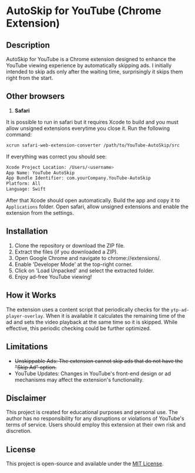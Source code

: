 # AutoSkip for YouTube (Chrome Extension)

## Description

AutoSkip for YouTube is a Chrome extension designed to enhance the YouTube viewing experience by automatically skipping ads. I initially intended to skip ads only after the waiting time, surprisingly it skips them right from the start.

## Other browsers

1. **Safari**

It is possible to run in safari but it requires Xcode to build and you must allow unsigned extensions everytime you close it. Run the following command:

```bash
xcrun safari-web-extension-converter /path/to/YouTube-AutoSkip/src
```

If everything was correct you should see:

```bash
Xcode Project Location: /Users/<username>
App Name: YouTube AutoSkip
App Bundle Identifier: com.yourCompany.YouTube-AutoSkip
Platform: All
Language: Swift
```

After that Xcode should open automatically. Build the app and copy it to `Applications` folder. Open safari, allow unsigned extensions and enable the extension from the settings.

## Installation

1. Clone the repository or download the ZIP file.
2. Extract the files (if you downloaded a ZIP).
3. Open Google Chrome and navigate to chrome://extensions/.
4. Enable 'Developer Mode' at the top-right corner.
5. Click on 'Load Unpacked' and select the extracted folder.
6. Enjoy ad-free YouTube viewing!

## How it Works

The extension uses a content script that periodically checks for the `ytp-ad-player-overlay`. When it is available it calculates the remaining time of the ad and sets the video playback at the same time so it is skipped. While effective, this periodic checking could be further optimized.

## Limitations

* ~~Unskippable Ads: The extension cannot skip ads that do not have the "Skip Ad" option.~~
* YouTube Updates: Changes in YouTube's front-end design or ad mechanisms may affect the extension's functionality.

## Disclaimer

This project is created for educational purposes and personal use. The author has no responsibility for any disruptions or violations of YouTube's terms of service. Users should employ this extension at their own risk and discretion.

## License
This project is open-source and available under the [MIT License](LICENSE).
